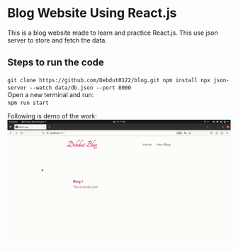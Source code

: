 # Blog Website Using React.js
This is a blog website made to learn and practice React.js. This use json server to store and fetch the data.
## Steps to run the code
`
git clone https://github.com/Debdut0122/blog.git
npm install
npx json-server --watch data/db.json --port 8000
`</br>
Open a new terminal and run:</br>
`npm run start`

Following is demo of the work:</br>
![video](https://github.com/Debdut0122/blog/blob/master/public/demo.gif?raw=true)
